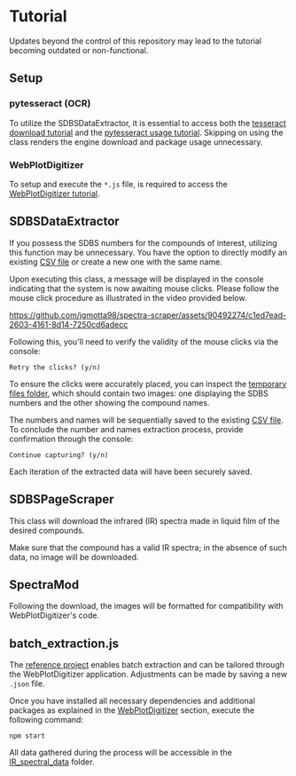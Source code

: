 # Tutorial

Updates beyond the control of this repository may lead to the tutorial becoming outdated or non-functional.

## Setup

### pytesseract (OCR)

To utilize the SDBSDataExtractor, it is essential to access both the [tesseract download tutorial](https://tesseract-ocr.github.io/tessdoc/Installation.html) and the [pytesseract usage tutorial](https://github.com/madmaze/pytesseract?tab=readme-ov-file). Skipping on using the class renders the engine download and package usage unnecessary.

### WebPlotDigitizer

To setup and execute the `*.js` file, is required to access the [WebPlotDigitizer tutorial](https://github.com/ankitrohatgi/WebPlotDigitizer/blob/master/node_examples/README.md).

## SDBSDataExtractor

If you possess the SDBS numbers for the compounds of interest, utilizing this function may be unnecessary. You have the option to directly modify an existing [CSV file](/IR_spectral_data/comp_sdbs_no.csv) or create a new one with the same name.

Upon executing this class, a message will be displayed in the console indicating that the system is now awaiting mouse clicks. Please follow the mouse click procedure as illustrated in the video provided below.

https://github.com/jgmotta98/spectra-scraper/assets/90492274/c1ed7ead-2603-4161-8d14-7250cd6adecc

Following this, you'll need to verify the validity of the mouse clicks via the console:

    Retry the clicks? (y/n)

To ensure the clicks were accurately placed, you can inspect the [temporary files folder](/temp_files/), which should contain two images: one displaying the SDBS numbers and the other showing the compound names.

The numbers and names will be sequentially saved to the existing [CSV file](/IR_spectral_data/comp_sdbs_no.csv). To conclude the number and names extraction process, provide confirmation through the console:

    Continue capturing? (y/n)

Each iteration of the extracted data will have been securely saved.

## SDBSPageScraper

This class will download the infrared (IR) spectra made in liquid film of the desired compounds.

Make sure that the compound has a valid IR spectra; in the absence of such data, no image will be downloaded.

## SpectraMod

Following the download, the images will be formatted for compatibility with WebPlotDigitizer's code.

## batch_extraction.js

The [reference project](..\IR_spectral_data\reference_project.json) enables batch extraction and can be tailored through the WebPlotDigitizer application. Adjustments can be made by saving a new `.json` file.

Once you have installed all necessary dependencies and additional packages as explained in the [WebPlotDigitizer](#webplotdigitizer) section, execute the following command:

    npm start

All data gathered during the process will be accessible in the [IR_spectral_data](..\IR_spectral_data) folder.